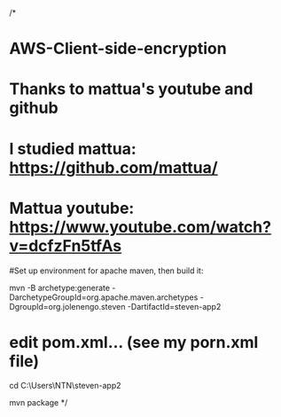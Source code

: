 /*
# AWS-Client-side-encryption
# Thanks to mattua's youtube and github
# I studied mattua: https://github.com/mattua/
# Mattua youtube: https://www.youtube.com/watch?v=dcfzFn5tfAs

#Set up environment for apache maven, then build it:

mvn -B archetype:generate -DarchetypeGroupId=org.apache.maven.archetypes -DgroupId=org.jolenengo.steven -DartifactId=steven-app2
	
#	edit pom.xml... (see my porn.xml file)
	
cd C:\Users\NTN\steven-app2

mvn package
*/
